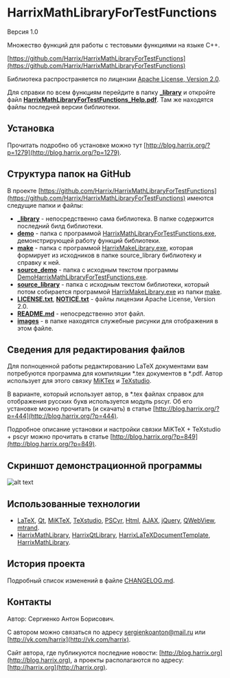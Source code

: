 HarrixMathLibraryForTestFunctions
=================================================

Версия 1.0

Множество функций для работы с тестовыми функциями на языке C++.

[https://github.com/Harrix/HarrixMathLibraryForTestFunctions](https://github.com/Harrix/HarrixMathLibraryForTestFunctions)

Библиотека распространяется по лицензии [Apache License, Version 2.0](https://github.com/Harrix/HarrixMathLibraryForTestFunctions/blob/master/LICENSE.txt).

Для справки по всем функциям перейдите в папку [**_library**](https://github.com/Harrix/HarrixMathLibraryForTestFunctions/blob/master/_library) и откройте файл [**HarrixMathLibraryForTestFunctions_Help.pdf**](https://github.com/Harrix/HarrixMathLibraryForTestFunctions/blob/master/_library/HarrixMathLibraryForTestFunctions_Help.pdf). Там же находятся файлы последней версии библиотеки.

Установка
---------

Прочитать подробно об установке можно тут [http://blog.harrix.org/?p=1279](http://blog.harrix.org/?p=1279).

Структура папок на GitHub
-------------------------

В проекте [https://github.com/Harrix/HarrixMathLibraryForTestFunctions](https://github.com/Harrix/HarrixMathLibraryForTestFunctions) имеются следущие папки и файлы:

 * [**_library**](https://github.com/Harrix/HarrixMathLibraryForTestFunctions/blob/master/_library) - непосредственно сама библиотека. В папке содержится последний билд библиотеки.
 * [**demo**](https://github.com/Harrix/HarrixMathLibraryForTestFunctions/blob/master/demo) - папка с программой [HarrixMathLibraryForTestFunctions.exe](https://github.com/Harrix/HarrixMathLibraryForTestFunctions/blob/master/demo/HarrixMathLibraryForTestFunctions.exe), демонстрирующей работу функций библиотеки.
 * [**make**](https://github.com/Harrix/HarrixMathLibraryForTestFunctions/blob/master/make) - папка с программой [HarrixMakeLibrary.exe](https://github.com/Harrix/HarrixMathLibraryForTestFunctions/blob/master/make/HarrixMakeLibrary.exe), которая формирует из исходников в папке source_library библиотеку и справку к ней.
 * [**source_demo**](https://github.com/Harrix/HarrixMathLibraryForTestFunctions/blob/master/source_demo) - папка с исходным текстом программы [DemoHarrixMathLibraryForTestFunctions.exe](https://github.com/Harrix/HarrixMathLibraryForTestFunctions/blob/master/demo/HarrixMathLibraryForTestFunctions.exe).
 * [**source_library**](https://github.com/Harrix/HarrixMathLibraryForTestFunctions/blob/master/source_library) - папка с исходным текстом библиотеки, который потом собирается программой [HarrixMakeLibrary.exe](https://github.com/Harrix/HarrixMathLibraryForTestFunctions/blob/master/make/HarrixMakeLibrary.exe) из папки [make](https://github.com/Harrix/HarrixMathLibraryForTestFunctions/blob/master/make).
 * [**LICENSE.txt**](https://github.com/Harrix/HarrixMathLibraryForTestFunctions/blob/master/LICENSE.txt), [**NOTICE.txt**](https://github.com/Harrix/HarrixMathLibraryForTestFunctions/blob/master/NOTICE.txt) - файлы лицензии Apache License, Version 2.0.
 * [**README.md**](https://github.com/Harrix/HarrixMathLibraryForTestFunctions/blob/master/README.md) - непосредственно этот файл.
 * [**images**](https://github.com/Harrix/HarrixMathLibraryForTestFunctions/blob/master/images) - в папке находятся служебные рисунки для отображения в этом файле.
 
Сведения для редактирования файлов
----------------------------------

Для полноценной работы редактированию LaTeX документами вам потребуются программа для компиляции \*.tex документов в \*.pdf. Автор использует для этого связку [MiKTex](http://www.miktex.org/) и [TeXstudio](http://texstudio.sourceforge.net/). 

В варианте, который использует автор, в \*.tex файлах справок для отображения русских букв используется модуль pscyr. Об его установке можно прочитать (и скачать) в статье [http://blog.harrix.org/?p=444](http://blog.harrix.org/?p=444).

Подробное описание установки и настройки связки MiKTeX + TeXstudio + pscyr можно прочитать в статье [http://blog.harrix.org/?p=849](http://blog.harrix.org/?p=849).

Скриншот демонстрационной программы
------------------------------------

![alt text](https://raw.github.com/Harrix/HarrixMathLibraryForTestFunctions/master/images/demo.png "Пример работы программы демонстрации")

Использованные технологии
-------------------------

- [LaTeX](http://ru.wikipedia.org/wiki/LaTeX), [Qt](http://qt-project.org/), [MiKTeX](http://miktex.org/), [TeXstudio](http://texstudio.sourceforge.net/), [PSCyr]([http://blog.harrix.org/?p=444](http://blog.harrix.org/?p=444)), [Html](http://ru.wikipedia.org/wiki/HTML), [AJAX](http://ru.wikipedia.org/wiki/AJAX), [jQuery](http://jquery.com/), [QWebView](http://qt-project.org/doc/qt-5/qwebview.html), [mtrand](http://www.bedaux.net/mtrand/).
- [HarrixMathLibrary](https://github.com/Harrix/HarrixMathLibrary), [HarrixQtLibrary](https://github.com/Harrix/HarrixQtLibrary), [HarrixLaTeXDocumentTemplate](https://github.com/Harrix/HarrixMakeLibrary), [HarrixMathLibrary](https://github.com/Harrix/HarrixMakeLibrary).
 
История проекта
---------------

Подробный список изменений в файле [CHANGELOG.md](https://github.com/Harrix/HarrixMathLibraryForTestFunctions/blob/master/CHANGELOG.md).

Контакты
--------

Автор: Сергиенко Антон Борисович.

С автором можно связаться по адресу [sergienkoanton@mail.ru](mailto:sergienkoanton@mail.ru) или  [http://vk.com/harrix](http://vk.com/harrix).

Сайт автора, где публикуются последние новости: [http://blog.harrix.org](http://blog.harrix.org), а проекты располагаются по адресу: [http://harrix.org](http://harrix.org).
